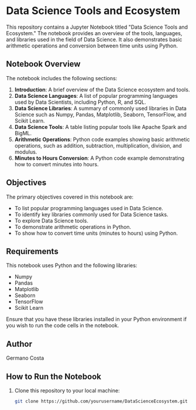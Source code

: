 # Data Science Tools and Ecosystem

This repository contains a Jupyter Notebook titled "Data Science Tools and Ecosystem." The notebook provides an overview of the tools, languages, and libraries used in the field of Data Science. It also demonstrates basic arithmetic operations and conversion between time units using Python.

## Notebook Overview
The notebook includes the following sections:

1. **Introduction**: A brief overview of the Data Science ecosystem and tools.
2. **Data Science Languages**: A list of popular programming languages used by Data Scientists, including Python, R, and SQL.
3. **Data Science Libraries**: A summary of commonly used libraries in Data Science such as Numpy, Pandas, Matplotlib, Seaborn, TensorFlow, and Scikit Learn.
4. **Data Science Tools**: A table listing popular tools like Apache Spark and BigML.
5. **Arithmetic Operations**: Python code examples showing basic arithmetic operations, such as addition, subtraction, multiplication, division, and modulus.
6. **Minutes to Hours Conversion**: A Python code example demonstrating how to convert minutes into hours.

## Objectives
The primary objectives covered in this notebook are:

- To list popular programming languages used in Data Science.
- To identify key libraries commonly used for Data Science tasks.
- To explore Data Science tools.
- To demonstrate arithmetic operations in Python.
- To show how to convert time units (minutes to hours) using Python.

## Requirements
This notebook uses Python and the following libraries:

- Numpy
- Pandas
- Matplotlib
- Seaborn
- TensorFlow
- Scikit Learn

Ensure that you have these libraries installed in your Python environment if you wish to run the code cells in the notebook.

## Author
Germano Costa

## How to Run the Notebook

1. Clone this repository to your local machine:
   ```bash
   git clone https://github.com/yourusername/DataScienceEcosystem.git
